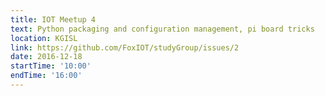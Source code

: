 ```yaml
---
title: IOT Meetup 4
text: Python packaging and configuration management, pi board tricks
location: KGISL
link: https://github.com/FoxIOT/studyGroup/issues/2
date: 2016-12-18
startTime: '10:00'
endTime: '16:00'
---
```

